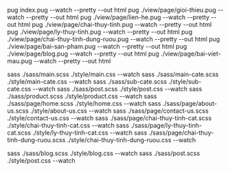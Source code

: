 <!-- - Convert to HTML - -->

pug index.pug --watch --pretty --out html
pug ./view/page/gioi-thieu.pug --watch --pretty --out html
pug ./view/page/lien-he.pug --watch --pretty --out html
pug ./view/page/chai-thuy-tinh.pug --watch --pretty --out html
pug ./view/page/ly-thuy-tinh.pug --watch --pretty --out html
pug ./view/page/chai-thuy-tinh-dung-ruou.pug --watch --pretty --out html
pug ./view/page/bai-san-pham.pug --watch --pretty --out html
pug ./view/page/blog.pug --watch --pretty --out html
pug ./view/page/bai-viet-mau.pug --watch --pretty --out html

<!-- - Convert to CSS - -->

sass ./sass/main.scss ./style/main.css --watch
sass ./sass/main-cate.scss ./style/main-cate.css --watch
sass ./sass/sub-cate.scss ./style/sub-cate.css --watch
sass ./sass/post.scss ./style/post.css --watch
sass ./sass/product.scss ./style/product.css --watch
sass ./sass/page/home.scss ./style/home.css --watch
sass ./sass/page/about-us.scss ./style/about-us.css --watch
sass ./sass/page/contact-us.scss ./style/contact-us.css --watch
sass ./sass/page/chai-thuy-tinh-cat.scss ./style/chai-thuy-tinh-cat.css --watch
sass ./sass/page/ly-thuy-tinh-cat.scss ./style/ly-thuy-tinh-cat.css --watch
sass ./sass/page/chai-thuy-tinh-dung-ruou.scss ./style/chai-thuy-tinh-dung-ruou.css --watch

<!-- - Blog CSS - -->

sass ./sass/blog.scss ./style/blog.css --watch
sass ./sass/post.scss ./style/post.css --watch
